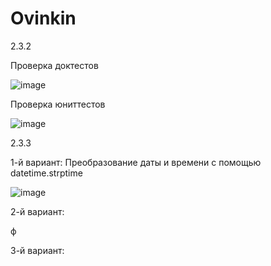 # Ovinkin
2.3.2

Проверка доктестов

![image](https://user-images.githubusercontent.com/103418173/204130682-05dcf43d-2b46-4eef-91c5-fd3c89527f76.png)

Проверка юниттестов

![image](https://user-images.githubusercontent.com/103418173/204130669-b84ce555-f800-440f-b876-39e371c7881f.png)


2.3.3

1-й вариант: Преобразование даты и времени с помощью datetime.strptime

![image](https://user-images.githubusercontent.com/103418173/205270583-4f1c67f6-fa27-46fd-a85b-f7795ca672c0.png)

2-й вариант:

ф

3-й вариант: 
